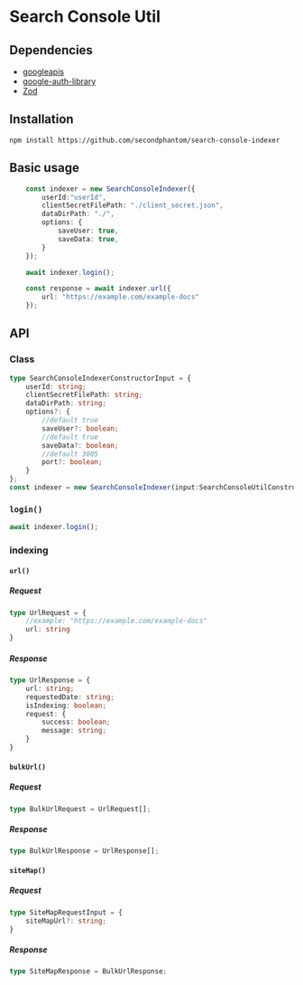 # Search Console Util

## Dependencies
- [googleapis](https://www.npmjs.com/package/googleapis)
- [google-auth-library](https://www.npmjs.com/package/google-auth-library)
- [Zod](https://zod.dev/)

## Installation
```
npm install https://github.com/secondphantom/search-console-indexer
```

## Basic usage
```ts
	const indexer = new SearchConsoleIndexer({
		userId:"userId",
		clientSecretFilePath: "./client_secret.json",
		dataDirPath: "./",
		options: {
			saveUser: true,
			saveData: true,
		}
	});

	await indexer.login();

	const response = await indexer.url({
		url: "https://example.com/example-docs"
	});
```

## API
### Class
```ts
type SearchConsoleIndexerConstructorInput = {
	userId: string;
	clientSecretFilePath: string;
	dataDirPath: string;
	options?: {
		//default true
		saveUser?: boolean;
		//default true
		saveData?: boolean;
		//default 3005
		port?: boolean;
	}
};
const indexer = new SearchConsoleIndexer(input:SearchConsoleUtilConstructorInput);
```
### `login()`
```ts
await indexer.login();
```
### indexing
#### `url()`
##### Request
```ts
type UrlRequest = {
	//example: "https://example.com/example-docs"
	url: string
}
```
##### Response
```ts
type UrlResponse = {
	url: string;
	requestedDate: string;
	isIndexing: boolean;
	request: {
		success: boolean;
		message: string;
	}
}
```
#### `bulkUrl()`
##### Request
```ts
type BulkUrlRequest = UrlRequest[];
```
##### Response
```ts
type BulkUrlResponse = UrlResponse[];
```
#### `siteMap()`
##### Request
```ts
type SiteMapRequestInput = {
	siteMapUrl?: string;
}
```
##### Response
```ts
type SiteMapResponse = BulkUrlResponse;
```

